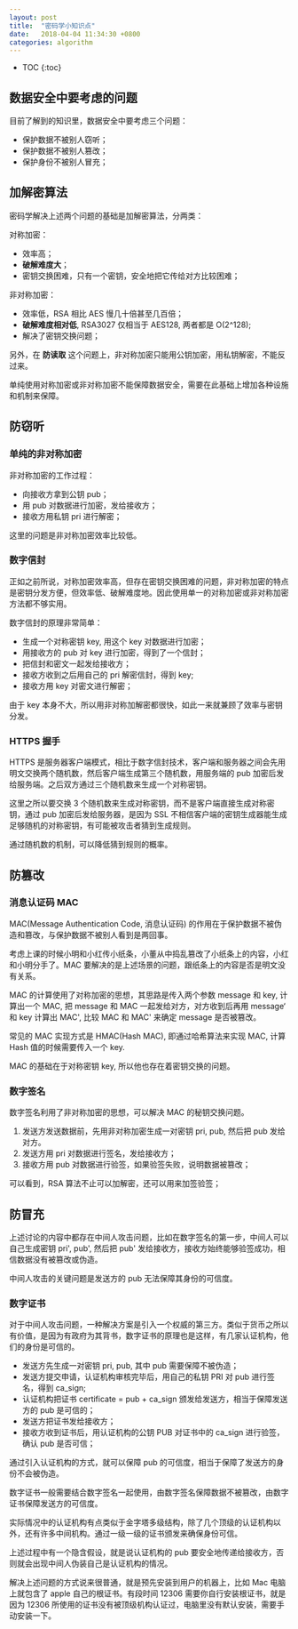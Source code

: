 ```yaml
---
layout: post
title:  "密码学小知识点"
date:   2018-04-04 11:34:30 +0800
categories: algorithm
---
```


* TOC
{:toc}


## 数据安全中要考虑的问题

目前了解到的知识里，数据安全中要考虑三个问题：
- 保护数据不被别人窃听；
- 保护数据不被别人篡改；
- 保护身份不被别人冒充；


## 加解密算法

密码学解决上述两个问题的基础是加解密算法，分两类：

对称加密：
- 效率高；
- **破解难度大**；
- 密钥交换困难，只有一个密钥，安全地把它传给对方比较困难；

非对称加密：
- 效率低，RSA 相比 AES 慢几十倍甚至几百倍；
- **破解难度相对低**, RSA3027 仅相当于 AES128, 两者都是 O(2^128);
- 解决了密钥交换问题；

另外，在 **防读取** 这个问题上，非对称加密只能用公钥加密，用私钥解密，不能反过来。

单纯使用对称加密或非对称加密不能保障数据安全，需要在此基础上增加各种设施和机制来保障。


## 防窃听

### 单纯的非对称加密

非对称加密的工作过程：
- 向接收方拿到公钥 pub；
- 用 pub 对数据进行加密，发给接收方；
- 接收方用私钥 pri 进行解密；

这里的问题是非对称加密效率比较低。

### 数字信封

正如之前所说，对称加密效率高，但存在密钥交换困难的问题，非对称加密的特点是密钥分发方便，但效率低、破解难度地。因此使用单一的对称加密或非对称加密方法都不够实用。

数字信封的原理非常简单：
- 生成一个对称密钥 key, 用这个 key 对数据进行加密；
- 用接收方的 pub 对 key 进行加密，得到了一个信封；
- 把信封和密文一起发给接收方；
- 接收方收到之后用自己的 pri 解密信封，得到 key;
- 接收方用 key 对密文进行解密；

由于 key 本身不大，所以用非对称加解密都很快，如此一来就兼顾了效率与密钥分发。

### HTTPS 握手

HTTPS 是服务器客户端模式，相比于数字信封技术，客户端和服务器之间会先用明文交换两个随机数，然后客户端生成第三个随机数，用服务端的 pub 加密后发给服务端。之后双方通过三个随机数来生成一个对称密钥。

这里之所以要交换 3 个随机数来生成对称密钥，而不是客户端直接生成对称密钥，通过 pub 加密后发给服务器，是因为 SSL 不相信客户端的密钥生成器能生成足够随机的对称密钥，有可能被攻击者猜到生成规则。

通过随机数的机制，可以降低猜到规则的概率。


## 防篡改

### 消息认证码 MAC

MAC(Message Authentication Code, 消息认证码) 的作用在于保护数据不被伪造和篡改，与保护数据不被别人看到是两回事。

考虑上课的时候小明和小红传小纸条，小董从中捣乱篡改了小纸条上的内容，小红和小明分手了。MAC 要解决的是上述场景的问题，跟纸条上的内容是否是明文没有关系。

MAC 的计算使用了对称加密的思想，其思路是传入两个参数 message 和 key, 计算出一个 MAC, 把 message 和 MAC 一起发给对方，对方收到后再用 message‘ 和 key 计算出 MAC', 比较 MAC 和 MAC' 来确定 message 是否被篡改。

常见的 MAC 实现方式是 HMAC(Hash MAC), 即通过哈希算法来实现 MAC, 计算 Hash 值的时候需要传入一个 key.

MAC 的基础在于对称密钥 key, 所以他也存在着密钥交换的问题。

### 数字签名

数字签名利用了非对称加密的思想，可以解决 MAC 的秘钥交换问题。

1. 发送方发送数据前，先用非对称加密生成一对密钥 pri, pub, 然后把 pub 发给对方。
2. 发送方用 pri 对数据进行签名，发给接收方；
3. 接收方用 pub 对数据进行验签，如果验签失败，说明数据被篡改；

可以看到，RSA 算法不止可以加解密，还可以用来加签验签；


## 防冒充

上述讨论的内容中都存在中间人攻击问题，比如在数字签名的第一步，中间人可以自己生成密钥 pri', pub', 然后把 pub' 发给接收方，接收方始终能够验签成功，相信数据没有被篡改或伪造。

中间人攻击的关键问题是发送方的 pub 无法保障其身份的可信度。

### 数字证书

对于中间人攻击问题，一种解决方案是引入一个权威的第三方。类似于货币之所以有价值，是因为有政府为其背书，数字证书的原理也是这样，有几家认证机构，他们的身份是可信的。

- 发送方先生成一对密钥 pri, pub, 其中 pub 需要保障不被伪造；
- 发送方提交申请，认证机构审核完毕后，用自己的私钥 PRI 对 pub 进行签名，得到 ca_sign;
- 认证机构把证书 certificate = pub + ca_sign 颁发给发送方，相当于保障发送方的 pub 是可信的；
- 发送方把证书发给接收方；
- 接收方收到证书后，用认证机构的公钥 PUB 对证书中的 ca_sign 进行验签，确认 pub 是否可信；

通过引入认证机构的方式，就可以保障 pub 的可信度，相当于保障了发送方的身份不会被伪造。

数字证书一般需要结合数字签名一起使用，由数字签名保障数据不被篡改，由数字证书保障发送方的可信度。

实际情况中的认证机构有点类似于金字塔多级结构，除了几个顶级的认证机构以外，还有许多中间机构。通过一级一级的证书颁发来确保身份可信。

上述过程中有一个隐含假设，就是说认证机构的 pub 要安全地传递给接收方，否则就会出现中间人伪装自己是认证机构的情况。

解决上述问题的方式说来很普通，就是预先安装到用户的机器上，比如 Mac 电脑上就包含了 apple 自己的根证书。有段时间 12306 需要你自行安装根证书，就是因为 12306 所使用的证书没有被顶级机构认证过，电脑里没有默认安装，需要手动安装一下。


